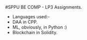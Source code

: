 #SPPU BE COMP - LP3 Assignments. 
- Languages used:-
- DAA in CPP. 
- ML, obviously, in Python :) 
- Blockchain in Solidity. 

